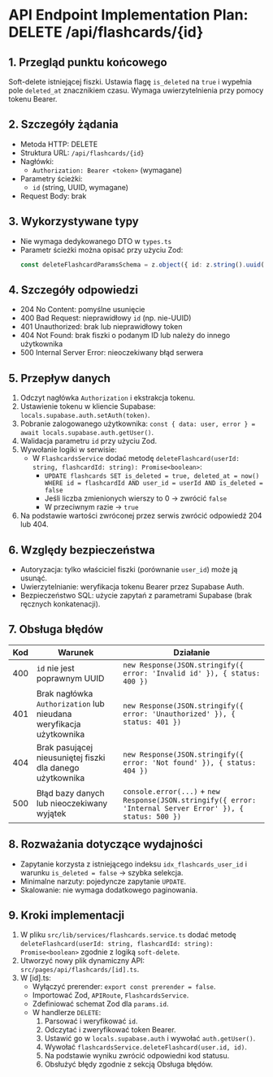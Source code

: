 # API Endpoint Implementation Plan: DELETE /api/flashcards/{id}

## 1. Przegląd punktu końcowego

Soft-delete istniejącej fiszki. Ustawia flagę `is_deleted` na `true` i wypełnia pole `deleted_at` znacznikiem czasu. Wymaga uwierzytelnienia przy pomocy tokenu Bearer.

## 2. Szczegóły żądania

- Metoda HTTP: DELETE
- Struktura URL: `/api/flashcards/{id}`
- Nagłówki:
  - `Authorization: Bearer <token>` (wymagane)
- Parametry ścieżki:
  - `id` (string, UUID, wymagane)
- Request Body: brak

## 3. Wykorzystywane typy

- Nie wymaga dedykowanego DTO w `types.ts`
- Parametr ścieżki można opisać przy użyciu Zod:
  ```ts
  const deleteFlashcardParamsSchema = z.object({ id: z.string().uuid() });
  ```

## 4. Szczegóły odpowiedzi

- 204 No Content: pomyślne usunięcie
- 400 Bad Request: nieprawidłowy `id` (np. nie-UUID)
- 401 Unauthorized: brak lub nieprawidłowy token
- 404 Not Found: brak fiszki o podanym ID lub należy do innego użytkownika
- 500 Internal Server Error: nieoczekiwany błąd serwera

## 5. Przepływ danych

1. Odczyt nagłówka `Authorization` i ekstrakcja tokenu.
2. Ustawienie tokenu w kliencie Supabase: `locals.supabase.auth.setAuth(token)`.
3. Pobranie zalogowanego użytkownika: `const { data: user, error } = await locals.supabase.auth.getUser()`.
4. Walidacja parametru `id` przy użyciu Zod.
5. Wywołanie logiki w serwisie:
   - W `FlashcardsService` dodać metodę `deleteFlashcard(userId: string, flashcardId: string): Promise<boolean>`:
     - `UPDATE flashcards SET is_deleted = true, deleted_at = now() WHERE id = flashcardId AND user_id = userId AND is_deleted = false`
     - Jeśli liczba zmienionych wierszy to 0 → zwrócić `false`
     - W przeciwnym razie → `true`
6. Na podstawie wartości zwróconej przez serwis zwrócić odpowiedź 204 lub 404.

## 6. Względy bezpieczeństwa

- Autoryzacja: tylko właściciel fiszki (porównanie `user_id`) może ją usunąć.
- Uwierzytelnianie: weryfikacja tokenu Bearer przez Supabase Auth.
- Bezpieczeństwo SQL: użycie zapytań z parametrami Supabase (brak ręcznych konkatenacji).

## 7. Obsługa błędów

| Kod | Warunek                                                            | Działanie                                                                                                  |
| --- | ------------------------------------------------------------------ | ---------------------------------------------------------------------------------------------------------- |
| 400 | `id` nie jest poprawnym UUID                                       | `new Response(JSON.stringify({ error: 'Invalid id' }), { status: 400 })`                                   |
| 401 | Brak nagłówka `Authorization` lub nieudana weryfikacja użytkownika | `new Response(JSON.stringify({ error: 'Unauthorized' }), { status: 401 })`                                 |
| 404 | Brak pasującej nieusuniętej fiszki dla danego użytkownika          | `new Response(JSON.stringify({ error: 'Not found' }), { status: 404 })`                                    |
| 500 | Błąd bazy danych lub nieoczekiwany wyjątek                         | `console.error(...)` + `new Response(JSON.stringify({ error: 'Internal Server Error' }), { status: 500 })` |

## 8. Rozważania dotyczące wydajności

- Zapytanie korzysta z istniejącego indeksu `idx_flashcards_user_id` i warunku `is_deleted = false` → szybka selekcja.
- Minimalne narzuty: pojedyncze zapytanie `UPDATE`.
- Skalowanie: nie wymaga dodatkowego paginowania.

## 9. Kroki implementacji

1. W pliku `src/lib/services/flashcards.service.ts` dodać metodę `deleteFlashcard(userId: string, flashcardId: string): Promise<boolean>` zgodnie z logiką `soft-delete`.
2. Utworzyć nowy plik dynamiczny API: `src/pages/api/flashcards/[id].ts`.
3. W [id].ts:
   - Wyłączyć prerender: `export const prerender = false`.
   - Importować Zod, `APIRoute`, `FlashcardsService`.
   - Zdefiniować schemat Zod dla `params.id`.
   - W handlerze `DELETE`:
     1. Parsować i weryfikować `id`.
     2. Odczytać i zweryfikować token Bearer.
     3. Ustawić go w `locals.supabase.auth` i wywołać `auth.getUser()`.
     4. Wywołać `flashcardsService.deleteFlashcard(user.id, id)`.
     5. Na podstawie wyniku zwrócić odpowiedni kod statusu.
     6. Obsłużyć błędy zgodnie z sekcją Obsługa błędów.

